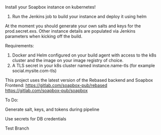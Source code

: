 Install your Soapbox instance on kubernetes!

1. Run the Jenkins job to build your instance and deploy it using helm

At the moment you should generate your own salts and keys for the prod.secret.exs. Other instance details are populated via Jenkins parameters when kicking off the build. 

Requirements:

1. Docker and Helm configured on your build agent with access to the k8s cluster and the image on your image registry of choice.
2. A TLS secret in your k8s cluster named instance.name-tls (for example social.mysite.com-tls)

This project uses the latest version of the Rebased backend and Soapbox Frontend:
https://gitlab.com/soapbox-pub/rebased
https://gitlab.com/soapbox-pub/soapbox

To Do:

Generate salt, keys, and tokens during pipeline

Use secrets for DB credentials

Test Branch
